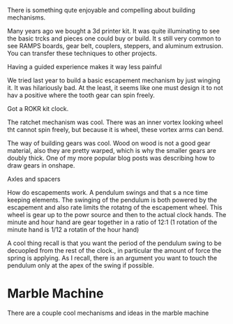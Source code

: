 
There is something qute enjoyable and compelling about building mechanisms.

Many years ago we bought a 3d printer kit. It was quite illuminating to see the basic trcks and pieces one could buy or build. It s still very common to see RAMPS boards, gear belt, couplers, steppers, and aluminum extrusion. You can transfer these techniques to other projects.

Having a guided experience makes it way less painful

We tried last year to build a basic escapement mechanism by just winging it. It was hilariously bad. At the least, it seems like one must design it to not hav a positive where the tooth gear can spin freely.

Got a ROKR kit clock.

The ratchet mechanism was cool. There was an inner vortex looking wheel tht cannot spin freely, but because it is wheel, these vortex arms can bend.

The way of building gears was cool. Wood on wood is not a good gear material, also they are pretty warped, which is why the smaller gears are doubly thick.
One of my more popular blog posts was describing how to draw gears in onshape.

Axles and spacers

How do escapements work. A pendulum swings and that s a nce time keeping elements. The swinging of the pendulum is both powered by the escapement and also rate limits the rotatng of the escapement wheel. This wheel is gear up to the powr source and then to the actual clock hands. The minute and hour hand are gear together in a ratio of 12:1 (1 rotation of the minute hand is 1/12 a rotatin of the hour hand)

A cool thing  recall is that you want the period of the pendulum swing to be decuopled from the rest of the clock., in particular the amount of force the spring is applying. As I recall, there is an argument you want to touch the pendulum only at the apex of the swing if possible.

# Marble Machine

There are a couple cool mechanisms and ideas in the marble machine
